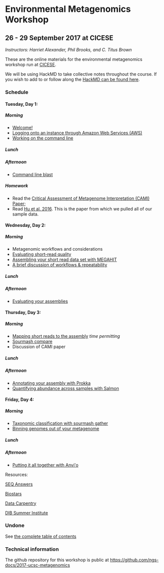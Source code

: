 Environmental Metagenomics Workshop
===================================

26 - 29 September 2017 at CICESE
--------------------------------
*Instructors: Harriet Alexander, Phil Brooks, and C. Titus Brown*

These are the online materials for the environmental metagenomics workshop run at [CICESE](http://www.cicese.edu.mx/).

We will be using HackMD to take collective notes throughout the course. If you wish to add to or follow along the [HackMD can be found here](https://hackmd.io/BwdgnArApgJgDANgLRQcAjEgLFARhJXGSJAJgGYYQFT0oAzYWoA=).

### Schedule
#### Tuesday, Day 1:
##### Morning
* [Welcome!](welcome.html)
* [Logging onto an instance through Amazon Web Services (AWS)](aws-ssh/index.html)
* [Working on the command line](command-line.html)

##### Lunch

##### Afternoon
* [Command line blast](running-command-line-blast.html)

##### Homework
* Read the [Critical Assessment of Metagenome Interpretation (CAMI) Paper](http://www.biorxiv.org/content/biorxiv/early/2017/01/09/099127.full.pdf);
* Read [Hu et al. 2016](http://mbio.asm.org/content/7/1/e01669-15.abstract). This is the paper from which we pulled all of our sample data.

#### Wednesday, Day 2:
##### Morning
* Metagenomic workflows and considerations
* [Evaluating short-read quality](quality.html)
* [Assembling your short read data set with MEGAHIT](assemble.html)
* [A brief discussion of workflows & repeatability](workflows.html)

##### Lunch

##### Afternoon
* [Evaluating your assemblies](assembly-evaluation.html)


#### Thursday, Day 3:
##### Morning
* [Mapping short reads to the assembly](mapping.html) *time permitting*
* [Sourmash compare](sourmash_compare.html)
* Discussion of CAMI paper

##### Lunch

##### Afternoon
* [Annotating your assembly with Prokka](prokka_tutorial.html)
* [Quantifying abundance across samples with Salmon](salmon_tutorial.html)


#### Friday, Day 4:
##### Morning
* [Taxonomic classification with sourmash gather](sourmash_gather.html)
* [Binning genomes out of your metagenome](binning.html)

##### Lunch

##### Afternoon
* [Putting it all together with Anvi'o](anvio.html)



Resources:

[SEQ Answers](http://seqanswers.com/)

[Biostars](https://www.biostars.org/)

[Data Carpentry](http://www.datacarpentry.org/)

[DIB Summer Institute](http://ivory.idyll.org/dibsi/)

### Undone

See [the complete table of contents](toc.html)

### Technical information

The github repository for this workshop is public at
https://github.com/ngs-docs/2017-ucsc-metagenomics
